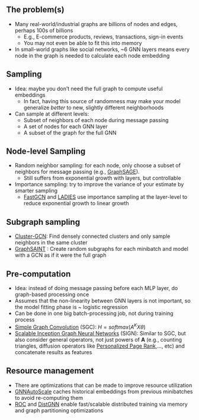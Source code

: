 ## The problem(s)
- Many real-world/industrial graphs are billions of nodes and edges, perhaps 100s of billions
	- E.g., E-commerce products, reviews, transactions, sign-in events
	- You may not even be able to fit this into memory
- In small-world graphs like social networks, ~6 GNN layers means every node in the graph is needed to calculate each node embedding

## Sampling
- Idea: maybe you don’t need the full graph to compute useful embeddings
	- In fact, having this source of randomness may make your model generalize *better* to new, slightly different neighborhoods
- Can sample at different levels:
	- Subset of neighbors of each node during message passing
	- A set of nodes for each GNN layer
	- A subset of the graph for the full GNN

## Node-level Sampling
- Random neighbor sampling: for each node, only choose a subset of neighbors for message passing (e.g., [GraphSAGE](https://arxiv.org/abs/1706.02216)). 
	- Still suffers from exponential growth with layers, but controllable
- Importance sampling: try to improve the variance of your estimate by smarter sampling
	- [FastGCN](https://arxiv.org/abs/1801.10247) and [LADIES](https://arxiv.org/abs/1911.07323) use importance sampling at the layer-level to reduce exponential growth to linear growth

## Subgraph sampling
- [Cluster-GCN](https://arxiv.org/abs/1905.07953): Find densely connected clusters and only sample neighbors in the same cluster
- [GraphSAINT](https://arxiv.org/abs/1907.04931) : Create random subgraphs for each minibatch and model with a GCN as if it were the full graph

## Pre-computation
- Idea: instead of doing message passing before each MLP layer, do graph-based processing once
- Assumes that the non-linearity between GNN layers is not important, so the model fitting phase is ~ logistic regression
- Can be done in one big batch-processing job, not during training process
- [Simple Graph Convolution](https://arxiv.org/abs/2007.02133) (SGC): $H=softmax(A^KX\theta)$
- [Scalable Inception Graph Neural Networks](https://arxiv.org/abs/2004.11198) (SIGN): Similar to SGC, but also consider general operators, not just powers of **A** (e.g., counting triangles, diffusion operators like [Personalized Page Rank](https://arxiv.org/pdf/2006.11876.pdf),..., etc) and concatenate results as features

## Resource management
- There are optimizations that can be made to improve resource utilization
- [GNNAutoScale](https://arxiv.org/abs/2106.05609) caches historical embeddings from previous minibatches to avoid re-computing them
- [ROC](https://www.cs.cmu.edu/~zhihaoj2/papers/mlsys20.pdf) and [DistGNN](https://arxiv.org/abs/2104.06700) enable fast/scalable distributed training via memory and graph partitioning optimizations